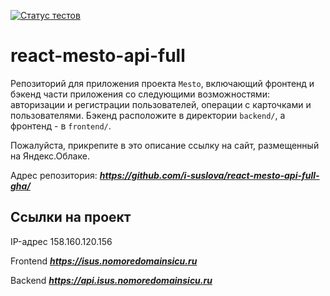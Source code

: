 [![Статус тестов](../../actions/workflows/tests.yml/badge.svg)](../../actions/workflows/tests.yml)

# react-mesto-api-full
Репозиторий для приложения проекта `Mesto`, включающий фронтенд и бэкенд части приложения со следующими возможностями: авторизации и регистрации пользователей, операции с карточками и пользователями. Бэкенд расположите в директории `backend/`, а фронтенд - в `frontend/`. 
  
Пожалуйста, прикрепите в это описание ссылку на сайт, размещенный на Яндекс.Облаке.

Адрес репозитория: **_https://github.com/i-suslova/react-mesto-api-full-gha/_**


## Ссылки на проект

IP-адрес 158.160.120.156

Frontend **_https://isus.nomoredomainsicu.ru_**

Backend **_https://api.isus.nomoredomainsicu.ru_**
 